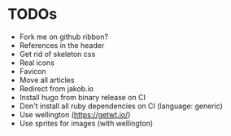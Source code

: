 # TODOs

* Fork me on github ribbon?
* References in the header
* Get rid of skeleton css
* Real icons
* Favicon
* Move all articles
* Redirect from jakob.io
* Install hugo from binary release on CI
* Don't install all ruby dependencies on CI (language: generic)
* Use wellington (https://getwt.io/)
* Use sprites for images (with wellington)
